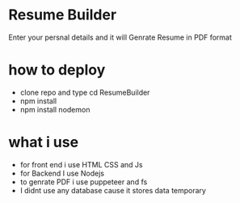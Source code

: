 
# Resume Builder

Enter your persnal details and it will Genrate Resume in PDF format 



# how to deploy

- clone repo and type cd ResumeBuilder
- npm install
- npm install nodemon 

# what i use 
- for front end i use HTML CSS and Js
- for Backend I use Nodejs 
- to genrate PDF i use puppeteer and fs 
- I didnt use any database cause it stores data temporary 




